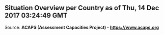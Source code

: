 ## Situation Overview per Country as of Thu, 14 Dec 2017 03:24:49 GMT

Source: **ACAPS (Assessment Capacities Project) - https://www.acaps.org**